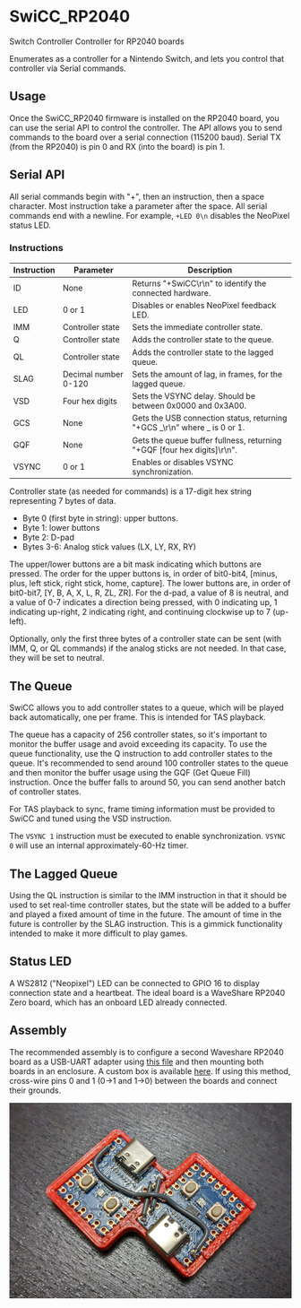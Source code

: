 # SwiCC_RP2040
Switch Controller Controller for RP2040 boards

Enumerates as a controller for a Nintendo Switch, and lets you control that controller via Serial commands.

## Usage
Once the SwiCC_RP2040 firmware is installed on the RP2040 board, you can use the serial API to control the controller. The API allows you to send commands to the board over a serial connection (115200 baud).  Serial TX (from the RP2040) is pin 0 and RX (into the board) is pin 1.

## Serial API
All serial commands begin with "+", then an instruction, then a space character.  Most instruction take a parameter after the space.  All serial commands end with a newline.  For example, `+LED 0\n` disables the NeoPixel status LED.

### Instructions

| Instruction | Parameter | Description |
|--|--|--|
| ID | None | Returns "+SwiCC\r\n" to identify the connected hardware. |
| LED | 0 or 1 | Disables or enables NeoPixel feedback LED. |
| IMM | Controller state | Sets the immediate controller state. |
| Q | Controller state | Adds the controller state to the queue. |
| QL | Controller state | Adds the controller state to the lagged queue. |
| SLAG | Decimal number 0-120 | Sets the amount of lag, in frames, for the lagged queue. |
| VSD | Four hex digits | Sets the VSYNC delay. Should be between 0x0000 and 0x3A00. |
| GCS | None | Gets the USB connection status, returning "+GCS \_\r\n" where _ is 0 or 1. |
| GQF | None | Gets the queue buffer fullness, returning "+GQF [four hex digits]\r\n". |
| VSYNC | 0 or 1 | Enables or disables VSYNC synchronization. |

Controller state (as needed for commands) is a 17-digit hex string representing 7 bytes of data.
- Byte 0 (first byte in string): upper buttons.
- Byte 1: lower buttons
- Byte 2: D-pad
- Bytes 3-6: Analog stick values (LX, LY, RX, RY)

The upper/lower buttons are a bit mask indicating which buttons are pressed.  The order for the upper buttons is, in order of bit0-bit4, [minus, plus, left stick, right stick, home, capture].  The lower buttons are, in order of bit0-bit7, [Y, B, A, X, L, R, ZL, ZR].  For the d-pad, a value of 8 is neutral, and a value of 0-7 indicates a direction being pressed, with 0 indicating up, 1 indicating up-right, 2 indicating right, and continuing clockwise up to 7 (up-left).

Optionally, only the first three bytes of a controller state can be sent (with IMM, Q, or QL commands) if the analog sticks are not needed.  In that case, they will be set to neutral.

## The Queue
SwiCC allows you to add controller states to a queue, which will be played back automatically, one per frame.  This is intended for TAS playback.

The queue has a capacity of 256 controller states, so it's important to monitor the buffer usage and avoid exceeding its capacity. To use the queue functionality, use the Q instruction to add controller states to the queue.  It's recommended to send around 100 controller states to the queue and then monitor the buffer usage using the GQF (Get Queue Fill) instruction. Once the buffer falls to around 50, you can send another batch of controller states.

For TAS playback to sync, frame timing information must be provided to SwiCC and tuned using the VSD instruction.

The `VSYNC 1` instruction must be executed to enable synchronization.  `VSYNC 0` will use an internal approximately-60-Hz timer.

## The Lagged Queue
Using the QL instruction is similar to the IMM instruction in that it should be used to set real-time controller states, but the state will be added to a buffer and played a fixed amount of time in the future.  The amount of time in the future is controller by the SLAG instruction.  This is a gimmick functionality intended to make it more difficult to play games.

## Status LED
A WS2812 ("Neopixel") LED can be connected to GPIO 16 to display connection state and a heartbeat.  The ideal board is a WaveShare RP2040 Zero board, which has an onboard LED already connected.

## Assembly
The recommended assembly is to configure a second Waveshare RP2040 board as a USB-UART adapter using [this file](/documentation/USB_UART_RP2040.uf2) and then mounting both boards in an enclosure. A custom box is available [here](https://www.printables.com/model/408393-swicc-box).  If using this method, cross-wire pins 0 and 1 (0->1 and 1->0) between the boards and connect their grounds.

![Alt text](/documentation/SwiCCBox.jpg)
